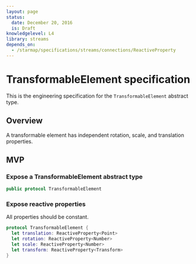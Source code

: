 ```yaml
---
layout: page
status:
  date: December 20, 2016
  is: Draft
knowledgelevel: L4
library: streams
depends_on:
  - /starmap/specifications/streams/connections/ReactiveProperty
---
```


# TransformableElement specification

This is the engineering specification for the `TransformableElement` abstract type.

## Overview

A transformable element has independent rotation, scale, and translation properties.

## MVP

### Expose a TransformableElement abstract type

```swift
public protocol TransformableElement
```

### Expose reactive properties

All properties should be constant.

```swift
protocol TransformableElement {
  let translation: ReactiveProperty<Point>
  let rotation: ReactiveProperty<Number>
  let scale: ReactiveProperty<Number>
  let transform: ReactiveProperty<Transform>
}
```
